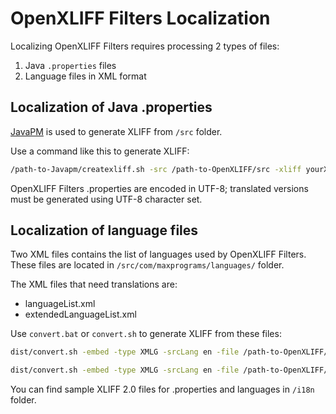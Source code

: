 # OpenXLIFF Filters Localization

Localizing OpenXLIFF Filters requires processing 2 types of files:

1. Java `.properties` files
2. Language files in XML format

## Localization of Java .properties

[JavaPM](https://www.maxprograms.com/products/javapm.html) is used to generate XLIFF from `/src` folder.

Use a command like this to generate XLIFF:

```bash
/path-to-Javapm/createxliff.sh -src /path-to-OpenXLIFF/src -xliff yourXliffFile.xlf -srcLang en -tgtLang fr -enc UTF-8
```

OpenXLIFF Filters .properties are encoded in UTF-8; translated versions must be generated using UTF-8 character set.

## Localization of language files

Two XML files contains the list of languages used by OpenXLIFF Filters. These files are located in `/src/com/maxprograms/languages/` folder.

The XML files that need translations are:

- languageList.xml
- extendedLanguageList.xml

Use `convert.bat` or `convert.sh` to generate XLIFF from these files:

```bash
dist/convert.sh -embed -type XMLG -srcLang en -file /path-to-OpenXLIFF/src/com/maxprograms/languages/languageList.xml -xliff /path-to-OpenXLIFF/i18n/languageList.xml.xlf 

dist/convert.sh -embed -type XMLG -srcLang en -file /path-to-OpenXLIFF/src/com/maxprograms/languages/extendedLanguageList.xml-xliff /path-to-OpenXLIFF/i18n/extendedLanguageList.xml.xlf
```

You can find sample XLIFF 2.0 files for .properties and languages in `/i18n` folder.
